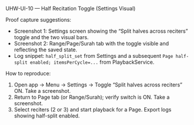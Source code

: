 UHW-UI-10 — Half Recitation Toggle (Settings Visual)

Proof capture suggestions:
- Screenshot 1: Settings screen showing the “Split halves across reciters” toggle and the two visual bars.
- Screenshot 2: Range/Page/Surah tab with the toggle visible and reflecting the saved state.
- Log snippet: `half_split_set` from Settings and a subsequent `Page half-split enabled; itemsPerCycle=...` from PlaybackService.

How to reproduce:
1) Open app → Menu → Settings → Toggle “Split halves across reciters” ON. Take a screenshot.
2) Return to Page tab (or Range/Surah); verify switch is ON. Take a screenshot.
3) Select reciters (2 or 3) and start playback for a Page. Export logs showing half-split enabled.

